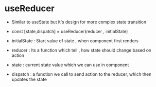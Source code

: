 # useReducer 
- Similar to useState but it's design for more complex state transition

- const [state,dispatch] = useReducer(reducer , initialState)
- initialState : Start value of state , when component first renders
- reducer : Its a function which tell , how state should change based on action 
- state : current state value which we can use in component
- dispatch : a function we call to send action to the reducer, which then updates the state